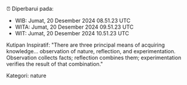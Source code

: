 ⏰ Diperbarui pada:
- WIB: Jumat, 20 Desember 2024 08.51.23 UTC
- WITA: Jumat, 20 Desember 2024 09.51.23 UTC
- WIT: Jumat, 20 Desember 2024 10.51.23 UTC

Kutipan Inspiratif:
"There are three principal means of acquiring knowledge... observation of nature, reflection, and experimentation. Observation collects facts; reflection combines them; experimentation verifies the result of that combination."


Kategori: nature

